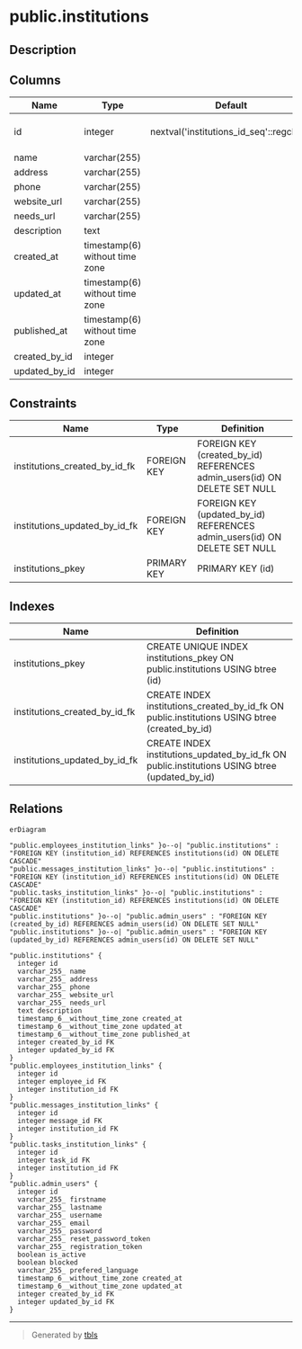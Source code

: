 # public.institutions

## Description

## Columns

| Name | Type | Default | Nullable | Children | Parents | Comment |
| ---- | ---- | ------- | -------- | -------- | ------- | ------- |
| id | integer | nextval('institutions_id_seq'::regclass) | false | [public.employees_institution_links](public.employees_institution_links.md) [public.messages_institution_links](public.messages_institution_links.md) [public.tasks_institution_links](public.tasks_institution_links.md) |  |  |
| name | varchar(255) |  | true |  |  |  |
| address | varchar(255) |  | true |  |  |  |
| phone | varchar(255) |  | true |  |  |  |
| website_url | varchar(255) |  | true |  |  |  |
| needs_url | varchar(255) |  | true |  |  |  |
| description | text |  | true |  |  |  |
| created_at | timestamp(6) without time zone |  | true |  |  |  |
| updated_at | timestamp(6) without time zone |  | true |  |  |  |
| published_at | timestamp(6) without time zone |  | true |  |  |  |
| created_by_id | integer |  | true |  | [public.admin_users](public.admin_users.md) |  |
| updated_by_id | integer |  | true |  | [public.admin_users](public.admin_users.md) |  |

## Constraints

| Name | Type | Definition |
| ---- | ---- | ---------- |
| institutions_created_by_id_fk | FOREIGN KEY | FOREIGN KEY (created_by_id) REFERENCES admin_users(id) ON DELETE SET NULL |
| institutions_updated_by_id_fk | FOREIGN KEY | FOREIGN KEY (updated_by_id) REFERENCES admin_users(id) ON DELETE SET NULL |
| institutions_pkey | PRIMARY KEY | PRIMARY KEY (id) |

## Indexes

| Name | Definition |
| ---- | ---------- |
| institutions_pkey | CREATE UNIQUE INDEX institutions_pkey ON public.institutions USING btree (id) |
| institutions_created_by_id_fk | CREATE INDEX institutions_created_by_id_fk ON public.institutions USING btree (created_by_id) |
| institutions_updated_by_id_fk | CREATE INDEX institutions_updated_by_id_fk ON public.institutions USING btree (updated_by_id) |

## Relations

```mermaid
erDiagram

"public.employees_institution_links" }o--o| "public.institutions" : "FOREIGN KEY (institution_id) REFERENCES institutions(id) ON DELETE CASCADE"
"public.messages_institution_links" }o--o| "public.institutions" : "FOREIGN KEY (institution_id) REFERENCES institutions(id) ON DELETE CASCADE"
"public.tasks_institution_links" }o--o| "public.institutions" : "FOREIGN KEY (institution_id) REFERENCES institutions(id) ON DELETE CASCADE"
"public.institutions" }o--o| "public.admin_users" : "FOREIGN KEY (created_by_id) REFERENCES admin_users(id) ON DELETE SET NULL"
"public.institutions" }o--o| "public.admin_users" : "FOREIGN KEY (updated_by_id) REFERENCES admin_users(id) ON DELETE SET NULL"

"public.institutions" {
  integer id
  varchar_255_ name
  varchar_255_ address
  varchar_255_ phone
  varchar_255_ website_url
  varchar_255_ needs_url
  text description
  timestamp_6__without_time_zone created_at
  timestamp_6__without_time_zone updated_at
  timestamp_6__without_time_zone published_at
  integer created_by_id FK
  integer updated_by_id FK
}
"public.employees_institution_links" {
  integer id
  integer employee_id FK
  integer institution_id FK
}
"public.messages_institution_links" {
  integer id
  integer message_id FK
  integer institution_id FK
}
"public.tasks_institution_links" {
  integer id
  integer task_id FK
  integer institution_id FK
}
"public.admin_users" {
  integer id
  varchar_255_ firstname
  varchar_255_ lastname
  varchar_255_ username
  varchar_255_ email
  varchar_255_ password
  varchar_255_ reset_password_token
  varchar_255_ registration_token
  boolean is_active
  boolean blocked
  varchar_255_ prefered_language
  timestamp_6__without_time_zone created_at
  timestamp_6__without_time_zone updated_at
  integer created_by_id FK
  integer updated_by_id FK
}
```

---

> Generated by [tbls](https://github.com/k1LoW/tbls)
